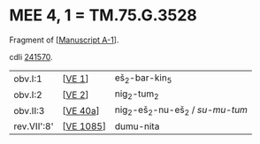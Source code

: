 # MEE 4, 1 = TM.75.G.3528

Fragment of [[Manuscript A-1]].

cdli [241570](https://cdli.mpiwg-berlin.mpg.de/artifacts/241570).

|             |             |                                                                |
| ----------- | ----------- | -------------------------------------------------------------- |
| obv.I:1     | [[VE 1]]    | eš<sub>2</sub>-bar-kin<sub>5</sub>                             |
| obv.I:2     | [[VE 2]]    | nig<sub>2</sub>-tum<sub>2</sub>                                |
| obv.II:3    | [[VE 40a]]  | nig<sub>2</sub>-eš<sub>2</sub>-nu-eš<sub>2</sub> / *su-mu-tum* |
| rev.VII':8' | [[VE 1085]] | dumu-nita                                                      |






[//begin]: # "Autogenerated link references for markdown compatibility"
[Manuscript A-1]: <Manuscript A-1> "Manuscript A-1"
[VE 1]: <VE 1> "VE 1: 𒂠𒁇𒌺"
[VE 2]: <VE 2> "VE 2 𒃻𒁺"
[VE 40a]: <VE 40a> "VE 40a: 𒃻𒂠𒉡𒂠"
[VE 1085]: <VE 1085> "VE 1085 𒌉𒍑"
[//end]: # "Autogenerated link references"